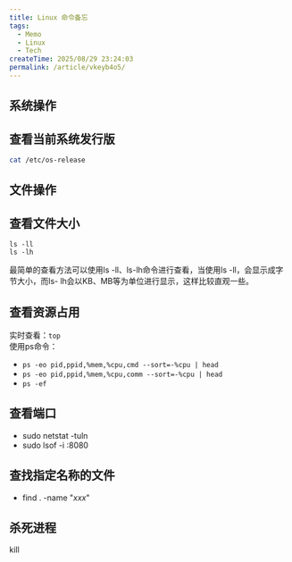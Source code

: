 ```yaml
---
title: Linux 命令备忘
tags:
  - Memo
  - Linux
  - Tech
createTime: 2025/08/29 23:24:03
permalink: /article/vkeyb4o5/
---
```

## 系统操作

## 查看当前系统发行版

```sh
cat /etc/os-release
```

## 文件操作

## 查看文件大小

```shell
ls -ll
ls -lh
```

最简单的查看方法可以使用ls -ll、ls-lh命令进行查看，当使用ls -ll，会显示成字节大小，而ls- lh会以KB、MB等为单位进行显示，这样比较直观一些。

## 查看资源占用

实时查看：`top`  
使用ps命令：

- `ps -eo pid,ppid,%mem,%cpu,cmd --sort=-%cpu | head`
- `ps -eo pid,ppid,%mem,%cpu,comm --sort=-%cpu | head`
- `ps -ef`

## 查看端口

- sudo netstat -tuln
- sudo lsof -i :8080

## 查找指定名称的文件

- find . -name "*xxx*"

## 杀死进程

kill
